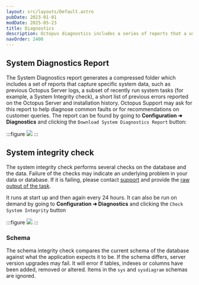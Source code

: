 ```yaml
---
layout: src/layouts/Default.astro
pubDate: 2023-01-01
modDate: 2025-05-23
title: Diagnostics
description: Octopus diagnostics includes a series of reports that a user can generate to ensure the system is performing optimally.
navOrder: 2400
---
```


## System Diagnostics Report

The System Diagnostics report generates a compressed folder which includes a set of reports that capture specific system data, such as previous Octopus Server logs, a subset of recently run system tasks (for example, a System Integrity check), a short list of previous errors reported on the Octopus Server and installation history. Octopus Support may ask for this report to help diagnose common faults or for recommendations on customer queries. The report can be found by going to **Configuration ➜ Diagnostics** and clicking the `Download System Diagnostics Report` button:

:::figure
![](/docs/administration/managing-infrastructure/images/system-integrity-check.png)
:::

## System integrity check

The system integrity check performs several checks on the database and the data. Failure of the checks may indicate an underlying problem in your data or database. If it is failing, please contact [support](https://octopus.com/support) and provide the [raw output of the task](/docs/support/get-the-raw-output-from-a-task).

It runs at start up and then again every 24 hours. It can also be run on demand by going to **Configuration ➜ Diagnostics** and clicking the `Check System Integrity` button

:::figure
![](/docs/administration/managing-infrastructure/images/system-diag-report.png)
:::

### Schema
The schema integrity check compares the current schema of the database against what the application expects it to be. If the schema differs, server version upgrades may fail. It will error if tables, indexes or columns have been added, removed or altered. Items in the `sys` and `sysdiagram` schemas are ignored.
